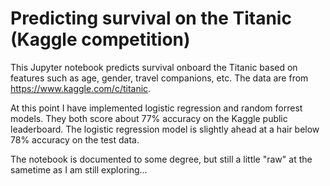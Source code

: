 # Predicting survival on the Titanic (Kaggle competition)

This Jupyter notebook predicts survival onboard the Titanic based on features such as age, gender, travel companions, etc.  The data are from <https://www.kaggle.com/c/titanic>.

At this point I have implemented logistic regression and random forrest models.  They both score about 77% accuracy on the Kaggle public leaderboard.  The logistic regression model is slightly ahead at a hair below 78% accuracy on the test data.  

The notebook is documented to some degree, but still a little "raw" at the sametime as I am still exploring...
